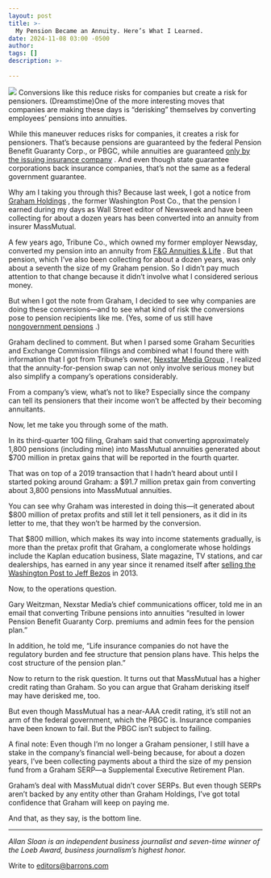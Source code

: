 ```yaml
---
layout: post
title: >-
  My Pension Became an Annuity. Here’s What I Learned.
date: 2024-11-08 03:00 -0500
author: 
tags: []
description: >-
  
---
```

![](https://images.barrons.com/im-34743892?width=700&height=466) Conversions like this reduce risks for companies but create a risk for pensioners.  (Dreamstime)One of the more interesting moves that companies are making these days is “derisking” themselves by converting employees’ pensions into annuities.

While this maneuver reduces risks for companies, it creates a risk for pensioners. That’s because pensions are guaranteed by the federal Pension Benefit Guaranty Corp., or PBGC, while annuities are guaranteed [only by the issuing insurance company](https://www.barrons.com/articles/best-annuities-retirement-income-interest-rates-payouts-f0df855c?mod=article_inline) . And even though state guarantee corporations back insurance companies, that’s not the same as a federal government guarantee.

Why am I taking you through this? Because last week, I got a notice from [Graham Holdings](/market-data/stocks/ghc?mod=article_chiclet) , the former Washington Post Co., that the pension I earned during my days as Wall Street editor of Newsweek and have been collecting for about a dozen years has been converted into an annuity from insurer MassMutual.

A few years ago, Tribune Co., which owned my former employer Newsday, converted my pension into an annuity from [F&G Annuities & Life](/market-data/stocks/fg?mod=article_chiclet) . But that pension, which I’ve also been collecting for about a dozen years, was only about a seventh the size of my Graham pension. So I didn’t pay much attention to that change because it didn’t involve what I considered serious money.

But when I got the note from Graham, I decided to see why companies are doing these conversions—and to see what kind of risk the conversions pose to pension recipients like me. (Yes, some of us still have [nongovernment pensions](https://www.barrons.com/articles/pension-funds-underfunding-fed-interest-rates-cc0c89b5?mod=article_inline) .)

Graham declined to comment. But when I parsed some Graham Securities and Exchange Commission filings and combined what I found there with information that I got from Tribune’s owner, [Nexstar Media Group](/market-data/stocks/nxst?mod=article_chiclet) , I realized that the annuity-for-pension swap can not only involve serious money but also simplify a company’s operations considerably.

From a company’s view, what’s not to like? Especially since the company can tell its pensioners that their income won’t be affected by their becoming annuitants.

Now, let me take you through some of the math.

In its third-quarter 10Q filing, Graham said that converting approximately 1,800 pensions (including mine) into MassMutual annuities generated about \$700 million in pretax gains that will be reported in the fourth quarter.

That was on top of a 2019 transaction that I hadn’t heard about until I started poking around Graham: a \$91.7 million pretax gain from converting about 3,800 pensions into MassMutual annuities.

You can see why Graham was interested in doing this—it generated about \$800 million of pretax profits and still let it tell pensioners, as it did in its letter to me, that they won’t be harmed by the conversion.

That \$800 million, which makes its way into income statements gradually, is more than the pretax profit that Graham, a conglomerate whose holdings include the Kaplan education business, Slate magazine, TV stations, and car dealerships, has earned in any year since it renamed itself after [selling the Washington Post to Jeff Bezos](https://www.barrons.com/articles/BL-TB-40578?mod=article_inline) in 2013.

Now, to the operations question.

Gary Weitzman, Nexstar Media’s chief communications officer, told me in an email that converting Tribune pensions into annuities “resulted in lower Pension Benefit Guaranty Corp. premiums and admin fees for the pension plan.”

In addition, he told me, “Life insurance companies do not have the regulatory burden and fee structure that pension plans have. This helps the cost structure of the pension plan.”

Now to return to the risk question. It turns out that MassMutual has a higher credit rating than Graham. So you can argue that Graham derisking itself may have derisked me, too.

But even though MassMutual has a near-AAA credit rating, it’s still not an arm of the federal government, which the PBGC is. Insurance companies have been known to fail. But the PBGC isn’t subject to failing.

A final note: Even though I’m no longer a Graham pensioner, I still have a stake in the company’s financial well-being because, for about a dozen years, I’ve been collecting payments about a third the size of my pension fund from a Graham SERP—a Supplemental Executive Retirement Plan.

Graham’s deal with MassMutual didn’t cover SERPs. But even though SERPs aren’t backed by any entity other than Graham Holdings, I’ve got total confidence that Graham will keep on paying me.

And that, as they say, is the bottom line.



---

*Allan Sloan is an independent business journalist and seven-time winner of the Loeb Award, business journalism’s highest honor.*

Write to [editors@barrons.com](mailto:editors@barrons.com)

